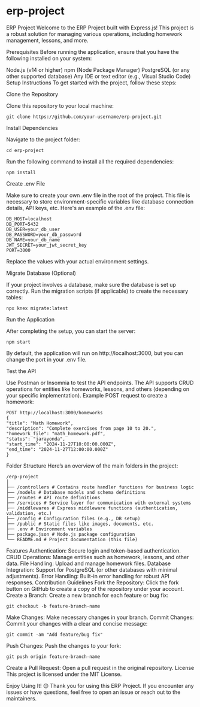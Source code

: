 # erp-project

ERP Project
Welcome to the ERP Project built with Express.js! This project is a robust solution for managing various operations, including homework management, lessons, and more.

Prerequisites
Before running the application, ensure that you have the following installed on your system:

Node.js (v14 or higher)
npm (Node Package Manager)
PostgreSQL (or any other supported database)
Any IDE or text editor (e.g., Visual Studio Code)
Setup Instructions
To get started with the project, follow these steps:

Clone the Repository

Clone this repository to your local machine:

```
git clone https://github.com/your-username/erp-project.git
```

Install Dependencies

Navigate to the project folder:

```
cd erp-project
```

Run the following command to install all the required dependencies:

```
npm install
```

Create .env File

Make sure to create your own .env file in the root of the project. This file is necessary to store environment-specific variables like database connection details, API keys, etc.
Here's an example of the .env file:

```
DB_HOST=localhost
DB_PORT=5432
DB_USER=your_db_user
DB_PASSWORD=your_db_password
DB_NAME=your_db_name
JWT_SECRET=your_jwt_secret_key
PORT=3000
```

Replace the values with your actual environment settings.

Migrate Database (Optional)

If your project involves a database, make sure the database is set up correctly. Run the migration scripts (if applicable) to create the necessary tables:

```
npx knex migrate:latest
```

Run the Application

After completing the setup, you can start the server:

```
npm start
```

By default, the application will run on http://localhost:3000, but you can change the port in your .env file.

Test the API

Use Postman or Insomnia to test the API endpoints. The API supports CRUD operations for entities like homeworks, lessons, and others (depending on your specific implementation).
Example POST request to create a homework:

```
POST http://localhost:3000/homeworks
{
"title": "Math Homework",
"description": "Complete exercises from page 10 to 20.",
"homework_file": "math_homework.pdf",
"status": "jarayonda",
"start_time": "2024-11-27T10:00:00.000Z",
"end_time": "2024-11-27T12:00:00.000Z"
}
```

Folder Structure
Here’s an overview of the main folders in the project:

```
/erp-project
│
├── /controllers # Contains route handler functions for business logic
├── /models # Database models and schema definitions
├── /routes # API route definitions
├── /services # Service layer for communication with external systems
├── /middlewares # Express middleware functions (authentication, validation, etc.)
├── /config # Configuration files (e.g., DB setup)
├── /public # Static files like images, documents, etc.
├── .env # Environment variables
├── package.json # Node.js package configuration
└── README.md # Project documentation (this file)
```

Features
Authentication: Secure login and token-based authentication.
CRUD Operations: Manage entities such as homework, lessons, and other data.
File Handling: Upload and manage homework files.
Database Integration: Support for PostgreSQL (or other databases with minimal adjustments).
Error Handling: Built-in error handling for robust API responses.
Contribution Guidelines
Fork the Repository: Click the fork button on GitHub to create a copy of the repository under your account.
Create a Branch: Create a new branch for each feature or bug fix:

```
git checkout -b feature-branch-name
```

Make Changes: Make necessary changes in your branch.
Commit Changes: Commit your changes with a clear and concise message:

```
git commit -am "Add feature/bug fix"
```

Push Changes: Push the changes to your fork:

```
git push origin feature-branch-name
```

Create a Pull Request: Open a pull request in the original repository.
License
This project is licensed under the MIT License.

Enjoy Using It! 😊
Thank you for using this ERP Project. If you encounter any issues or have questions, feel free to open an issue or reach out to the maintainers.
